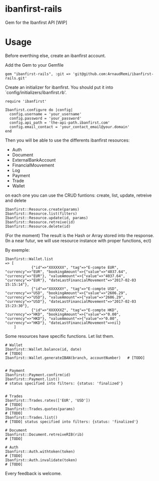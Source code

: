 # ibanfirst-rails

Gem for the Ibanfirst API [WIP]

# Usage

Before everthing else, create an ibanfirst account.

Add the Gem to your Gemfile
```
gem "ibanfirst-rails", :git => 'git@github.com:ArnaudRemi/ibanfirst-rails.git'
```

Create an initializer for ibanfirst. You should put it into `config/initializers/ibanfirst.rb'.
```
require 'ibanfirst'

Ibanfirst.configure do |config|
  config.username = 'your_username'
  config.password = 'your_password'
  config.api_path = 'the-api-path.ibanfirst.com'
  config.email_contact = 'your_contact_email@your.domain'
end
```

Then you will be able to use the differents ibanfirst resources:
- Auth
- Document
- ExternalBankAccount
- FinancialMouvement
- Log
- Payment
- Trade
- Wallet

on each one you can use the CRUD funtions: create, list, update, retreive and delete
```
Ibanfirst::Resource.create(params)
Ibanfirst::Resource.list(filters)
Ibanfirst::Resource.update(id, params)
Ibanfirst::Resource.retreive(id)
Ibanfirst::Resource.delete(id)
```

(For the moment) The result is the Hash or Array stored into the response.
(In a near futur, we will use resource instance with proper functions, ect)

By exemple:
```
Ibanfirst::Wallet.list
=> [
			{"id"=>"XXXXXXX", "tag"=>"E-compte EUR", "currency"=>"EUR", "bookingAmount"=>{"value"=>"4037.64", "currency"=>"EUR"}, "valueAmount"=>{"value"=>"4037.64", "currency"=>"EUR"}, "dateLastFinancialMovement"=>"2017-02-03 15:15:14"}, 
			{"id"=>"XXXXXXY", "tag"=>"E-compte USD", "currency"=>"USD", "bookingAmount"=>{"value"=>"2606.29", "currency"=>"USD"}, "valueAmount"=>{"value"=>"2606.29", "currency"=>"USD"}, "dateLastFinancialMovement"=>"2017-02-03 15:23:30"}, 
			{"id"=>"XXXXXXZ", "tag"=>"E-compte HKD", "currency"=>"HKD", "bookingAmount"=>{"value"=>"0.00", "currency"=>"HKD"}, "valueAmount"=>{"value"=>"0.00", "currency"=>"HKD"}, "dateLastFinancialMovement"=>nil}
	]
```

Some resources have specific functions.
Let list them.

```
# Wallet
Ibanfirst::Wallet.balance(id, date)     								# [TODO]
Ibanfirst::Wallet.generateIBAN(branch, accountNumber)   # [TODO]


# Payment
Ibanfirst::Payment.confirm(id)
Ibanfirst::Payment.list()																# status specified into filters: {status: 'finalized'}


# Trades
Ibanfirst::Trades.rates(['EUR', 'USD']) 								# [TODO]
Ibanfirst::Trades.quotes(params)												# [TODO]
Ibanfirst::Trades.list()																# [TODO] status specified into filters: {status: 'finalized'}

# Document
Ibanfirst::Document.retreiveRIB(rib)										# [TODO]

# Auth
Ibanfirst::Auth.withtoken(token)												# [TODO]
Ibanfirst::Auth.invalidate(token)												# [TODO]
```



Every feedback is welcome.

